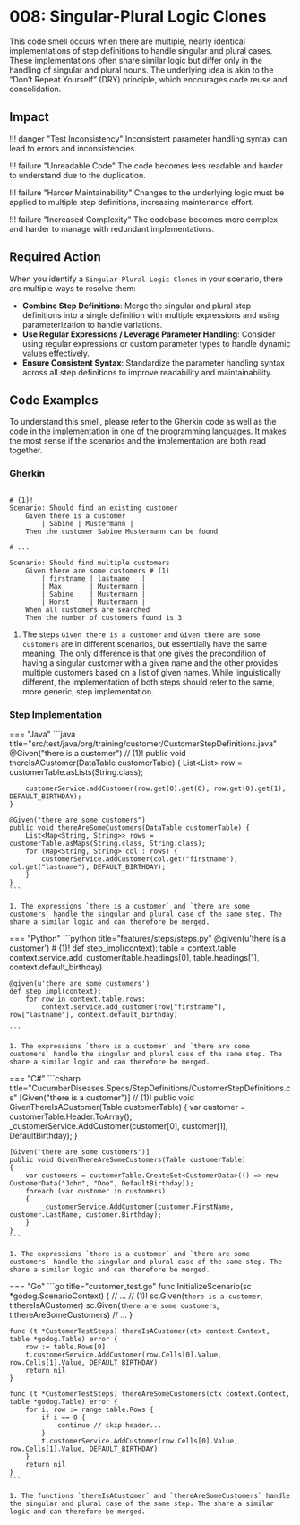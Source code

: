 # 008: Singular-Plural Logic Clones

This code smell occurs when there are multiple, nearly identical implementations of step definitions to handle singular and plural cases. These implementations often share similar logic but differ only in the handling of singular and plural nouns. The underlying idea is akin to the “Don’t Repeat Yourself” (DRY) principle, which encourages code reuse and consolidation.

## Impact

!!! danger "Test Inconsistency"
    Inconsistent parameter handling syntax can lead to errors and inconsistencies.

!!! failure "Unreadable Code"
    The code becomes less readable and harder to understand due to the duplication.

!!! failure "Harder Maintainability"
    Changes to the underlying logic must be applied to multiple step definitions, increasing maintenance effort.

!!! failure "Increased Complexity"
    The codebase becomes more complex and harder to manage with redundant implementations.


## Required Action
When you identify a `Singular-Plural Logic Clones` in your scenario, there are multiple ways to resolve them:

* **Combine Step Definitions**: Merge the singular and plural step definitions into a single definition with multiple expressions and using parameterization to handle variations.
* **Use Regular Expressions / Leverage Parameter Handling**: Consider using regular expressions or custom parameter types to handle dynamic values effectively.
* **Ensure Consistent Syntax**: Standardize the parameter handling syntax across all step definitions to improve readability and maintainability.

## Code Examples
To understand this smell, please refer to the Gherkin code as well as the code in the implementation in one of the programming languages. It makes the most sense if the scenarios and the implementation are both read together.

### Gherkin
```gherkin title="Customer.feature"

# (1)!
Scenario: Should find an existing customer
    Given there is a customer 
        | Sabine | Mustermann |
    Then the customer Sabine Mustermann can be found

# ...

Scenario: Should find multiple customers
    Given there are some customers # (1)
        | firstname | lastname   |
        | Max       | Mustermann |
        | Sabine    | Mustermann |
        | Horst     | Mustermann |
    When all customers are searched
    Then the number of customers found is 3
```

1. The steps `Given there is a customer` and `Given there are some customers` are in different scenarios, but essentially have the same meaning. The only difference is that one gives the precondition of having a singular customer with a given name and the other provides multiple customers based on a list of given names. While linguistically different, the implementation of both steps should refer to the same, more generic, step implementation.

### Step Implementation
=== "Java"
    ```java title="src/test/java/org/training/customer/CustomerStepDefinitions.java"
    @Given("there is a customer")  // (1)!
    public void thereIsACustomer(DataTable customerTable) {
        List<List<String>> row = customerTable.asLists(String.class);

        customerService.addCustomer(row.get(0).get(0), row.get(0).get(1), DEFAULT_BIRTHDAY);
    }

    @Given("there are some customers")
    public void thereAreSomeCustomers(DataTable customerTable) {
        List<Map<String, String>> rows = customerTable.asMaps(String.class, String.class);
        for (Map<String, String> col : rows) {
            customerService.addCustomer(col.get("firstname"), col.get("lastname"), DEFAULT_BIRTHDAY);
        }
    }
    ```

    1. The expressions `there is a customer` and `there are some customers` handle the singular and plural case of the same step. The share a similar logic and can therefore be merged.
    
=== "Python"
    ```python title="features/steps/steps.py"
    @given(u'there is a customer') # (1)!
    def step_impl(context):
            table = context.table
            context.service.add_customer(table.headings[0], table.headings[1], context.default_birthday)

    @given(u'there are some customers')
    def step_impl(context):
        for row in context.table.rows:
            context.service.add_customer(row["firstname"], row["lastname"], context.default_birthday)

    ```

    1. The expressions `there is a customer` and `there are some customers` handle the singular and plural case of the same step. The share a similar logic and can therefore be merged.


=== "C#"
    ```csharp title="CucumberDiseases.Specs/StepDefinitions/CustomerStepDefinitions.cs"
    [Given("there is a customer")] // (1)!
    public void GivenThereIsACustomer(Table customerTable)
    {
        var customer = customerTable.Header.ToArray();
        _customerService.AddCustomer(customer[0], customer[1], DefaultBirthday);
    }

    [Given("there are some customers")]
    public void GivenThereAreSomeCustomers(Table customerTable)
    {
        var customers = customerTable.CreateSet<CustomerData>(() => new CustomerData("John", "Doe", DefaultBirthday));
        foreach (var customer in customers)
        {
            _customerService.AddCustomer(customer.FirstName, customer.LastName, customer.Birthday);
        }
    }
    ```

    1. The expressions `there is a customer` and `there are some customers` handle the singular and plural case of the same step. The share a similar logic and can therefore be merged.

=== "Go"
    ```go title="customer_test.go"
    func InitializeScenario(sc *godog.ScenarioContext) {
        // ...
        // (1)!
        sc.Given(`there is a customer`, t.thereIsACustomer)
	    sc.Given(`there are some customers`, t.thereAreSomeCustomers)
        // ...
    }

    func (t *CustomerTestSteps) thereIsACustomer(ctx context.Context, table *godog.Table) error {
        row := table.Rows[0]
        t.customerService.AddCustomer(row.Cells[0].Value, row.Cells[1].Value, DEFAULT_BIRTHDAY)
        return nil
    }

    func (t *CustomerTestSteps) thereAreSomeCustomers(ctx context.Context, table *godog.Table) error {
        for i, row := range table.Rows {
            if i == 0 {
                continue // skip header...
            }
            t.customerService.AddCustomer(row.Cells[0].Value, row.Cells[1].Value, DEFAULT_BIRTHDAY)
        }
        return nil
    }
    ```

    1. The functions `thereIsACustomer` and `thereAreSomeCustomers` handle the singular and plural case of the same step. The share a similar logic and can therefore be merged.
